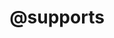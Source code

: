 ---
title: "@supports"
category: css
keywords: "feature queries"
last_test_date: "2020-05-25"
test_url: "/tests/css-at-supports.html"
test_results_url: "https://app.emailonacid.com/app/acidtest/No78GouZXTsxEZCD6z4Hn2frAvg3tHBw1SRAP8SwPKsZ5/list"
stats: {
    apple-mail: {
        macos: {
            "13":"y"
        },
        ios: {
            "13":"y"
        }
    },
    gmail: {
        desktop-webmail: {
            "2020-05":"n"
        },
        ios: {
            "2020-05":"n"
        },
        android: {
            "2020-05":"n"
        },
        mobile-webmail: {
            "2020-05":"n"
        }
    },
    orange: {
        desktop-webmail: {
            "2020-05":"y",
            "2021-03":"y"
        },
        ios: {
            "2020-05":"y"
        },
        android: {
            "2020-05":"y"
        }
    },
    outlook: {
        windows: {
            "2003":"n",
            "2007":"n",
            "2010":"n",
            "2013":"n",
            "2016":"n",
            "2019":"n"
        },
        windows-10-mail: {
            "2020-05":"n"
        },
        macos: {
            "2011":"y",
            "2016":"y"
        },
        outlook-com: {
            "2020-05":"n"
        },
        ios: {
            "2020-05":"n"
        },
        android: {
            "2020-05":"n"
        }
    },
    samsung-email: {
        android: {
            "6.0":"y"
        }
    },
    sfr: {
        desktop-webmail: {
            "2020-05":"y"
        },
        ios: {
            "2020-05":"n"
        },
        android: {
            "2020-05":"n"
        }
    },
    thunderbird: {
        macos: {
            "68.7":"y",
            "78.5":"n"
        }
    },
    aol: {
        desktop-webmail: {
            "2020-05":"y #1"
        },
        ios: {
            "2020-05":"y #1"
        },
        android: {
            "2020-05":"y #1"
        }
    },
    yahoo: {
        desktop-webmail: {
            "2020-05":"y #1"
        },
        ios: {
            "2020-05":"y #1"
        },
        android: {
            "2020-05":"y #1"
        }
    },
    protonmail: {
        desktop-webmail: {
            "2020-05":"n"
        },
        ios: {
            "2020-05":"n"
        },
        android: {
            "2020-05":"y"
        }
    },
    hey: {
        desktop-webmail: {
            "2020-06":"y"
        }
    },
    mail-ru: {
        desktop-webmail: {
            "2020-10":"n"
        }
    },
    fastmail: {
        desktop-webmail: {
            "2021-07": "n #2"
        }
    },
    laposte: {
        desktop-webmail: {
            "2021-08": "y"
        }
    }
}
notes_by_num: {
    "1": "Properties not supported by the client are replaced by `_filtered_a` inside the parenthesis.",
    "2": "Not supported. `@supports` is transformed into `@media not all`."
}
links: {
    "Can I use: @supports":"https://caniuse.com/#feat=css-featurequeries",
    "MDN: @supports":"https://developer.mozilla.org/en-US/docs/Web/CSS/@supports"
}
---